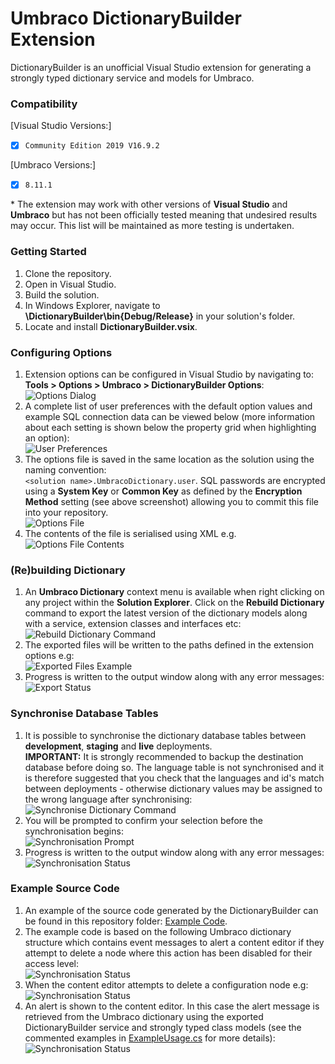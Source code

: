 # Umbraco DictionaryBuilder Extension

DictionaryBuilder is an unofficial Visual Studio extension for generating a strongly typed dictionary service and models for Umbraco.

### Compatibility
[Visual Studio Versions:]

- [x] `Community Edition 2019 V16.9.2`

[Umbraco Versions:]

- [x] `8.11.1`

&ast; The extension may work with other versions of **Visual Studio** and **Umbraco** but has not been officially tested meaning that undesired results may occur. This list will be maintained as more testing is undertaken. 

### Getting Started
1. Clone the repository.
1. Open in Visual Studio.
1. Build the solution.
1. In Windows Explorer, navigate to **\DictionaryBuilder\bin\{Debug/Release}** in your solution's folder.
1. Locate and install **DictionaryBuilder.vsix**.

### Configuring Options
1. Extension options can be configured in Visual Studio by navigating to:<br/>**Tools > Options > Umbraco > DictionaryBuilder Options**:<br/>
![Options Dialog](https://github.com/JayJayson84/VSIX.Umbraco.DictionaryBuilder/blob/main/Documentation/Images/01-options/01-options-dialog.png)
1. A complete list of user preferences with the default option values and example SQL connection data can be viewed below (more information about each setting is shown below the property grid when highlighting an option):<br/>
![User Preferences](https://github.com/JayJayson84/VSIX.Umbraco.DictionaryBuilder/blob/main/Documentation/Images/01-options/02-user-preferences.png)
1. The options file is saved in the same location as the solution using the naming convention:<br/>`<solution name>.UmbracoDictionary.user`. SQL passwords are encrypted using a **System Key** or **Common Key** as defined by the **Encryption Method** setting (see above screenshot) allowing you to commit this file into your repository.<br/>
![Options File](https://github.com/JayJayson84/VSIX.Umbraco.DictionaryBuilder/blob/main/Documentation/Images/01-options/03-options-file.png)
1. The contents of the file is serialised using XML e.g.<br/>
![Options File Contents](https://github.com/JayJayson84/VSIX.Umbraco.DictionaryBuilder/blob/main/Documentation/Images/01-options/04-options-file-xml.png)

### (Re)building Dictionary
1. An **Umbraco Dictionary** context menu is available when right clicking on any project within the **Solution Explorer**. Click on the **Rebuild Dictionary** command to export the latest version of the dictionary models along with a service, extension classes and interfaces etc:<br/>
![Rebuild Dictionary Command](https://github.com/JayJayson84/VSIX.Umbraco.DictionaryBuilder/blob/main/Documentation/Images/02-rebuild-dictionary-command/01-rebuild-dictionary-command.png)
1. The exported files will be written to the paths defined in the extension options e.g:<br/>
![Exported Files Example](https://github.com/JayJayson84/VSIX.Umbraco.DictionaryBuilder/blob/main/Documentation/Images/02-rebuild-dictionary-command/02-solution-explorer.png)
1. Progress is written to the output window along with any error messages:<br/>
![Export Status](https://github.com/JayJayson84/VSIX.Umbraco.DictionaryBuilder/blob/main/Documentation/Images/02-rebuild-dictionary-command/03-output-status.png)

### Synchronise Database Tables
1. It is possible to synchronise the dictionary database tables between **development**, **staging** and **live** deployments.<br/>**IMPORTANT:** It is strongly recommended to backup the destination database before doing so. The language table is not synchronised and it is therefore suggested that you check that the languages and id's match between deployments - otherwise dictionary values may be assigned to the wrong language after synchronising:<br/>
![Synchronise Dictionary Command](https://github.com/JayJayson84/VSIX.Umbraco.DictionaryBuilder/blob/main/Documentation/Images/03-synchronise-dictionary-command/01-synchronise-dictionary-command.png)
1. You will be prompted to confirm your selection before the synchronisation begins:<br/>
![Synchronisation Prompt](https://github.com/JayJayson84/VSIX.Umbraco.DictionaryBuilder/blob/main/Documentation/Images/03-synchronise-dictionary-command/02-backup-prompt.png)
1. Progress is written to the output window along with any error messages:<br/>
![Synchronisation Status](https://github.com/JayJayson84/VSIX.Umbraco.DictionaryBuilder/blob/main/Documentation/Images/03-synchronise-dictionary-command/03-output-status.png)

### Example Source Code
1. An example of the source code generated by the DictionaryBuilder can be found in this repository folder: [Example Code](https://github.com/JayJayson84/VSIX.Umbraco.DictionaryBuilder/blob/feature/documentation/Documentation/ExampleCode).
1. The example code is based on the following Umbraco dictionary structure which contains event messages to alert a content editor if they attempt to delete a node where this action has been disabled for their access level:<br/>
![Synchronisation Status](https://github.com/JayJayson84/VSIX.Umbraco.DictionaryBuilder/blob/main/Documentation/Images/04-example-code/01-cms-dictionary.png)
1. When the content editor attempts to delete a configuration node e.g:<br/>
![Synchronisation Status](https://github.com/JayJayson84/VSIX.Umbraco.DictionaryBuilder/blob/main/Documentation/Images/04-example-code/02-delete-node.png)
1. An alert is shown to the content editor. In this case the alert message is retrieved from the Umbraco dictionary using the exported DictionaryBuilder service and strongly typed class models (see the commented examples in [ExampleUsage.cs](https://github.com/JayJayson84/VSIX.Umbraco.DictionaryBuilder/blob/feature/documentation/Documentation/ExampleCode/ExampleUsage.cs) for more details):<br/>
![Synchronisation Status](https://github.com/JayJayson84/VSIX.Umbraco.DictionaryBuilder/blob/main/Documentation/Images/04-example-code/03-alert-message.png)
